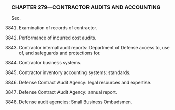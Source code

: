 ### **CHAPTER 279—CONTRACTOR AUDITS AND ACCOUNTING** ###

Sec.

3841. Examination of records of contractor.

3842. Performance of incurred cost audits.

3843. Contractor internal audit reports: Department of Defense access to, use of, and safeguards and protections for.

3844. Contractor business systems.

3845. Contractor inventory accounting systems: standards.

3846. Defense Contract Audit Agency: legal resources and expertise.

3847. Defense Contract Audit Agency: annual report.

3848. Defense audit agencies: Small Business Ombudsmen.